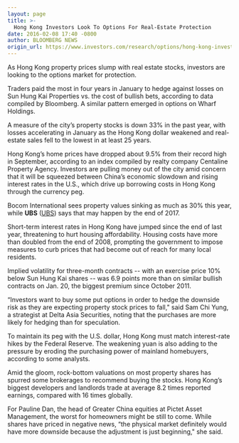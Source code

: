 ```yaml
---
layout: page
title: >-
  Hong Kong Investors Look To Options For Real-Estate Protection
date: 2016-02-08 17:40 -0800
author: BLOOMBERG NEWS
origin_url: https://www.investors.com/research/options/hong-kong-investors-look-to-options-for-real-estate-protection/
---
```






As Hong Kong property prices slump with real estate stocks, investors are looking to the options market for protection.


Traders paid the most in four years in January to hedge against losses on Sun Hung Kai Properties vs. the cost of bullish bets, according to data compiled by Bloomberg. A similar pattern emerged in options on Wharf Holdings.


A measure of the city’s property stocks is down 33% in the past year, with losses accelerating in January as the Hong Kong dollar weakened and real-estate sales fell to the lowest in at least 25 years.


Hong Kong’s home prices have dropped about 9.5% from their record high in September, according to an index compiled by realty company Centaline Property Agency. Investors are pulling money out of the city amid concern that it will be squeezed between China’s economic slowdown and rising interest rates in the U.S., which drive up borrowing costs in Hong Kong through the currency peg.


Bocom International sees property values sinking as much as 30% this year, while **UBS** ([UBS](https://research.investors.com/quote.aspx?symbol=UBS)) says that may happen by the end of 2017.


Short-term interest rates in Hong Kong have jumped since the end of last year, threatening to hurt housing affordability. Housing costs have more than doubled from the end of 2008, prompting the government to impose measures to curb prices that had become out of reach for many local residents.


Implied volatility for three-month contracts -- with an exercise price 10% below Sun Hung Kai shares -- was 6.9 points more than on similar bullish contracts on Jan. 20, the biggest premium since October 2011.


“Investors want to buy some put options in order to hedge the downside risk as they are expecting property stock prices to fall," said Sam Chi Yung, a strategist at Delta Asia Securities, noting that the purchases are more likely for hedging than for speculation.


To maintain its peg with the U.S. dollar, Hong Kong must match interest-rate hikes by the Federal Reserve. The weakening yuan is also adding to the pressure by eroding the purchasing power of mainland homebuyers, according to some analysts.


Amid the gloom, rock-bottom valuations on most property shares has spurred some brokerages to recommend buying the stocks. Hong Kong’s biggest developers and landlords trade at average 8.2 times reported earnings, compared with 16 times globally.


For Pauline Dan, the head of Greater China equities at Pictet Asset Management, the worst for homeowners might be still to come. While shares have priced in negative news, “the physical market definitely would have more downside because the adjustment is just beginning," she said.




